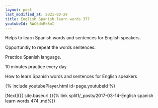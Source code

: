 ```yaml
---
layout: post
last_modified_at: 2021-03-29
title: English Spanish learn words 377 
youtubeId: RWC6dmRk8nI
---
```

 
 
Helps to learn Spanish words and sentences for English speakers.

Opportunitiy to repeat the words sentences. 

Practice Spanish language. 
 
10 minutes practice every day. 
 
How to learn Spanish words and sentences for English speakers 
 
{% include youtubePlayer.html id=page.youtubeId %}
 
 
[Next]({{ site.baseurl }}{% link  split1/_posts/2017-03-14-English spanish learn words 474 .md%})
 
